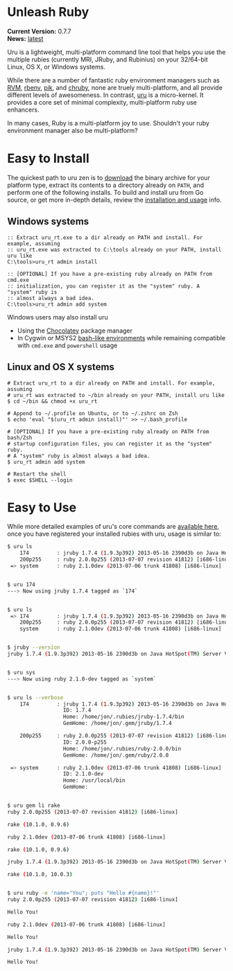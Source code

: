 # Unleash Ruby

**Current Version:** 0.7.7  
**News:** [latest][news]

Uru is a lightweight, multi-platform command line tool that helps you use the
multiple rubies (currently MRI, JRuby, and Rubinius) on your 32/64-bit Linux,
OS X, or Windows systems.

While there are a number of fantastic ruby environment managers such as [RVM][1],
[rbenv][2], [pik][3], and [chruby][4], none are truely multi-platform, and all
provide different levels of awesomeness. In contrast, [uru][5] is a micro-kernel.
It provides a core set of minimal complexity, multi-platform ruby use enhancers.

In many cases, Ruby is a multi-platform joy to use. Shouldn't your ruby environment
manager also be multi-platform?

# Easy to Install

The quickest path to uru zen is to [download][download] the binary archive for
your platform type, extract its contents to a directory already on `PATH`, and
perform one of the following installs. To build and install uru from Go source,
or get more in-depth details, review the [installation and usage][usage] info.

## Windows systems

~~~ console
:: Extract uru_rt.exe to a dir already on PATH and install. For example, assuming
:: uru_rt.exe was extracted to C:\tools already on your PATH, install uru like
C:\tools>uru_rt admin install

:: [OPTIONAL] If you have a pre-existing ruby already on PATH from cmd.exe
:: initialization, you can register it as the "system" ruby. A "system" ruby is
:: almost always a bad idea.
C:\tools>uru_rt admin add system
~~~

Windows users may also install uru

* Using the [Chocolatey][chocolatey] package manager
* In Cygwin or MSYS2 [bash-like environments][bashonwindows] while remaining
  compatible with `cmd.exe` and `powershell` usage


## Linux and OS X systems

~~~ console
# Extract uru_rt to a dir already on PATH and install. For example, assuming
# uru_rt was extracted to ~/bin already on your PATH, install uru like
$ cd ~/bin && chmod +x uru_rt

# Append to ~/.profile on Ubuntu, or to ~/.zshrc on Zsh
$ echo 'eval "$(uru_rt admin install)"' >> ~/.bash_profile

# [OPTIONAL] If you have a pre-existing ruby already on PATH from bash/Zsh
# startup configuration files, you can register it as the "system" ruby.
# A "system" ruby is almost always a bad idea.
$ uru_rt admin add system

# Restart the shell
$ exec $SHELL --login
~~~

# Easy to Use

While more detailed examples of uru's core commands are [available here][examples],
once you have registered your installed rubies with uru, usage is similar to:

~~~ bash
$ uru ls
    174         : jruby 1.7.4 (1.9.3p392) 2013-05-16 2390d3b on Java HotSpot(TM) S...
    200p255     : ruby 2.0.0p255 (2013-07-07 revision 41812) [i686-linux]
 => system      : ruby 2.1.0dev (2013-07-06 trunk 41808) [i686-linux]


$ uru 174
---> Now using jruby 1.7.4 tagged as `174`


$ uru ls
 => 174         : jruby 1.7.4 (1.9.3p392) 2013-05-16 2390d3b on Java HotSpot(TM) S...
    200p255     : ruby 2.0.0p255 (2013-07-07 revision 41812) [i686-linux]
    system      : ruby 2.1.0dev (2013-07-06 trunk 41808) [i686-linux]


$ jruby --version
jruby 1.7.4 (1.9.3p392) 2013-05-16 2390d3b on Java HotSpot(TM) Server VM 1.7.0_25-b15 [linux-i386]


$ uru sys
---> Now using ruby 2.1.0-dev tagged as `system`


$ uru ls --verbose
    174         : jruby 1.7.4 (1.9.3p392) 2013-05-16 2390d3b on Java HotSpot(TM) S...
                  ID: 1.7.4
                  Home: /home/jon/.rubies/jruby-1.7.4/bin
                  GemHome: /home/jon/.gem/jruby/1.7.4

    200p255     : ruby 2.0.0p255 (2013-07-07 revision 41812) [i686-linux]
                  ID: 2.0.0-p255
                  Home: /home/jon/.rubies/ruby-2.0.0/bin
                  GemHome: /home/jon/.gem/ruby/2.0.0

 => system      : ruby 2.1.0dev (2013-07-06 trunk 41808) [i686-linux]
                  ID: 2.1.0-dev
                  Home: /usr/local/bin
                  GemHome:


$ uru gem li rake
ruby 2.0.0p255 (2013-07-07 revision 41812) [i686-linux]

rake (10.1.0, 0.9.6)

ruby 2.1.0dev (2013-07-06 trunk 41808) [i686-linux]

rake (10.1.0, 0.9.6)

jruby 1.7.4 (1.9.3p392) 2013-05-16 2390d3b on Java HotSpot(TM) Server VM 1.7.0_25-b15 [linux-i386]

rake (10.1.0, 10.0.3)


$ uru ruby -e 'name="You"; puts "Hello #{name}!"'
ruby 2.0.0p255 (2013-07-07 revision 41812) [i686-linux]

Hello You!

ruby 2.1.0dev (2013-07-06 trunk 41808) [i686-linux]

Hello You!

jruby 1.7.4 (1.9.3p392) 2013-05-16 2390d3b on Java HotSpot(TM) Server VM 1.7.0_25-b15 [linux-i386]

Hello You!
~~~

[news]: https://bitbucket.org/jonforums/uru/wiki/News
[download]: https://bitbucket.org/jonforums/uru/wiki/Downloads
[usage]: https://bitbucket.org/jonforums/uru/wiki/Usage
[examples]: https://bitbucket.org/jonforums/uru/wiki/Examples
[chocolatey]: https://bitbucket.org/jonforums/uru/wiki/Chocolatey
[bashonwindows]: https://bitbucket.org/jonforums/uru/wiki/BashOnWindows

[1]: https://rvm.io/
[2]: https://github.com/sstephenson/rbenv
[3]: https://github.com/vertiginous/pik
[4]: https://github.com/postmodern/chruby
[5]: https://bitbucket.org/jonforums/uru
